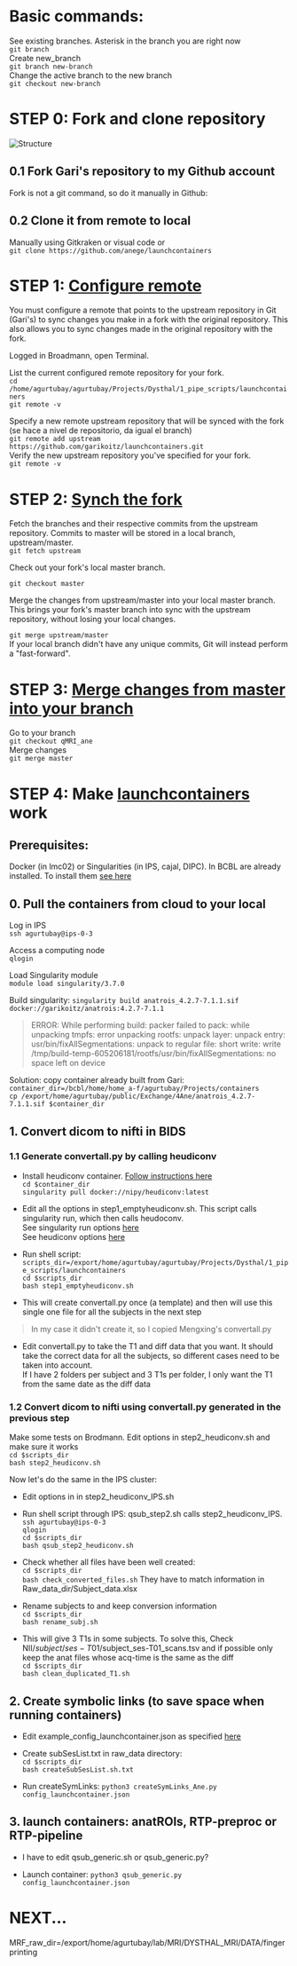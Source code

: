 # Basic commands:

See existing branches. Asterisk in the branch you are right now  
`git branch`  
Create new_branch  
`git branch new-branch`  
Change the active branch to the new branch  
`git checkout new-branch` 

# STEP 0: Fork and clone repository 

![Structure](https://www.toolsqa.com/gallery/Git/2.1_Pull-Request.png)
## 0.1 Fork Gari's repository to my Github account 

Fork is not a git command, so do it manually in Github:

## 0.2 Clone it from remote to local 
Manually using Gitkraken or visual code or  
`git clone https://github.com/anege/launchcontainers`

# STEP 1: [Configure remote]( https://help.github.com/en/articles/configuring-a-remote-for-a-fork)

You must configure a remote that points to the upstream repository in Git (Gari's) to sync changes you make in a fork with the original repository. This also allows you to sync changes made in the original repository with the fork.

Logged in Broadmann, open Terminal.

List the current configured remote repository for your fork.  
`cd /home/agurtubay/agurtubay/Projects/Dysthal/1_pipe_scripts/launchcontainers`   
`git remote -v`

Specify a new remote upstream repository that will be synced with the fork (se hace a nivel de repositorio, da igual el branch)  
`git remote add upstream https://github.com/garikoitz/launchcontainers.git`  
Verify the new upstream repository you've specified for your fork.  
`git remote -v`

# STEP 2: [Synch the fork](https://docs.github.com/en/pull-requests/collaborating-with-pull-requests/working-with-forks/syncing-a-fork)

Fetch the branches and their respective commits from the upstream repository. Commits to master will be stored in a local branch, upstream/master.  
`git fetch upstream`

Check out your fork's local master branch.

`git checkout master`

Merge the changes from upstream/master into your local master branch. This brings your fork's master branch into sync with the upstream repository, without losing your local changes.

`git merge upstream/master`  
If your local branch didn't have any unique commits, Git will instead perform a "fast-forward".

# STEP 3: [Merge changes from master into your branch](https://stackabuse.com/git-merge-branch-into-master/)

Go to your branch  
`git checkout qMRI_ane`  
Merge changes  
`git merge master`

# STEP 4: Make [launchcontainers](https://github.com/garikoitz/launchcontainers/wiki/How-to-use) work
## Prerequisites: 
Docker (in lmc02) or Singularities (in IPS, cajal, DIPC). In BCBL are already installed. To install them [see here](https://github.com/garikoitz/launchcontainers/wiki/Installation )

## 0. Pull the containers from cloud to your local
Log in IPS  
`ssh agurtubay@ips-0-3`

Access a computing node  
`qlogin`

Load Singularity module  
`module load singularity/3.7.0`

Build singularity: `singularity build anatrois_4.2.7-7.1.1.sif docker://garikoitz/anatrois:4.2.7-7.1.1`

>ERROR: While performing build: packer failed to pack: while unpacking tmpfs: error unpacking rootfs: unpack layer: unpack entry: usr/bin/fixAllSegmentations: unpack to regular file: short write: write /tmp/build-temp-605206181/rootfs/usr/bin/fixAllSegmentations: no space left on device

Solution: copy container already built from Gari:  
`container_dir=/bcbl/home/home_a-f/agurtubay/Projects/containers`  
`cp /export/home/agurtubay/public/Exchange/4Ane/anatrois_4.2.7-7.1.1.sif $container_dir`  



## 1. Convert dicom to nifti in BIDS 

### 1.1 Generate convertall.py by calling heudiconv

- Install heudiconv container. [Follow instructions here](https://heudiconv.readthedocs.io/en/latest/installation.html#singularity)  
`cd $container_dir`  
`singularity pull docker://nipy/heudiconv:latest`

- Edit all the options in step1_emptyheudiconv.sh. This script calls singularity run, which then calls heudoconv.  
See singularity run options [here](https://sylabs.io/guides/3.1/user-guide/cli/singularity_run.html#singularity-run)  
See heudiconv options [here](https://heudiconv.readthedocs.io/en/latest/usage.html#commandline-arguments)

- Run shell script:  
`scripts_dir=/export/home/agurtubay/agurtubay/Projects/Dysthal/1_pipe_scripts/launchcontainers`  
`cd $scripts_dir`  
`bash step1_emptyheudiconv.sh`

- This will create convertall.py once (a  template) and then will use this single one file for all the subjects in the next step

>In my case it didn't create it, so I copied Mengxing's convertall.py

- Edit convertall.py to take the T1 and diff data that you want. It should take the correct data for all the subjects, so different cases need to be taken into account.  
If I have 2 folders per subject and 3 T1s per folder, I only want the T1 from the same date as the diff data

### 1.2 Convert dicom to nifti using convertall.py generated in the previous step

 Make some tests on Brodmann. Edit options in step2_heudiconv.sh and make sure it works   
`cd $scripts_dir`  
`bash step2_heudiconv.sh`

Now let's do the same in the IPS cluster:
- Edit options in in step2_heudiconv_IPS.sh  

- Run shell script through IPS:  qsub_step2.sh calls step2_heudiconv_IPS.  
`ssh agurtubay@ips-0-3`  
`qlogin`  
`cd $scripts_dir`  
`bash qsub_step2_heudiconv.sh`

- Check whether all files have been well created:  
`cd $scripts_dir`  
`bash check_converted_files.sh`
They have to match information in Raw_data_dir/Subject_data.xlsx

- Rename subjects to and keep conversion information  
`cd $scripts_dir`  
`bash rename_subj.sh`


- This will give 3 T1s in some subjects. To solve this,
Check NII/$subject/ses-T01/$subject_ses-T01_scans.tsv
and if possible only keep the anat files whose acq-time is the same as the diff  
`cd $scripts_dir`  
`bash clean_duplicated_T1.sh`


## 2. Create symbolic links (to save space when running containers)

- Edit example_config_launchcontainer.json as specified [here](https://github.com/garikoitz/launchcontainers/wiki/How-to-use)

- Create subSesList.txt in raw_data directory:  
`cd $scripts_dir`  
`bash createSubSesList.sh.txt`  

- Run createSymLinks: `python3 createSymLinks_Ane.py config_launchcontainer.json`

## 3. launch containers: anatROIs, RTP-preproc or RTP-pipeline

- I have to edit qsub_generic.sh or qsub_generic.py?

- Launch container: `python3 qsub_generic.py config_launchcontainer.json` 




# NEXT...

MRF_raw_dir=/export/home/agurtubay/lab/MRI/DYSTHAL_MRI/DATA/fingerprinting






